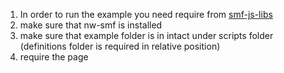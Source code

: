 1. In order to run the example you need require from [smf-js-libs](https://github.com/smartface/smf-js-libs)
2. make sure that nw-smf is installed
3. make sure that example folder is in intact under scripts folder (definitions folder is required in relative position)
3. require the page